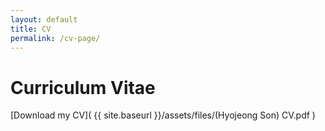```yaml
---
layout: default
title: CV
permalink: /cv-page/
---
```


# Curriculum Vitae

[Download my CV]( {{ site.baseurl }}/assets/files/(Hyojeong Son) CV.pdf )
